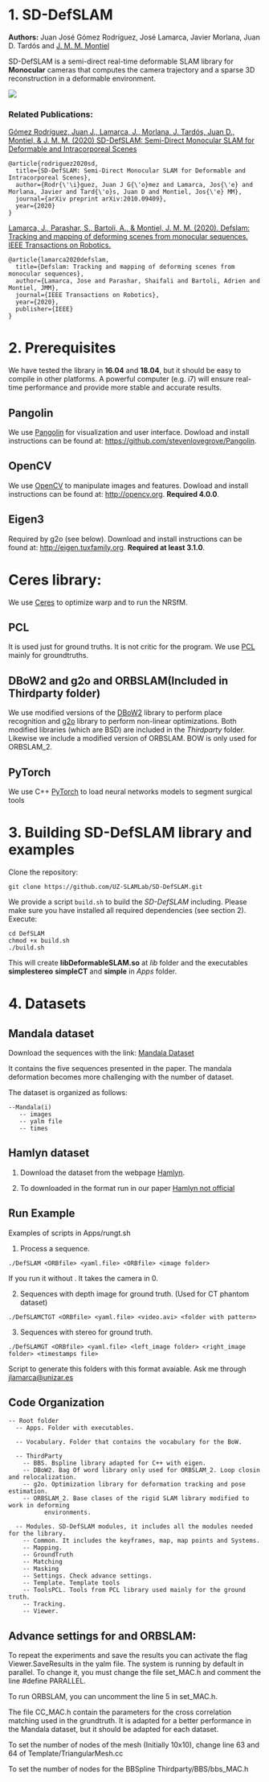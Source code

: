 # 1. SD-DefSLAM
**Authors:** Juan José Gómez Rodríguez, José Lamarca, Javier Morlana, Juan D. Tardós and [J. M. M. Montiel](http://webdiis.unizar.es/~josemari/) 

SD-DefSLAM is a semi-direct real-time deformable SLAM library for **Monocular** cameras that computes the camera trajectory and a sparse 3D reconstruction in a deformable environment.

[![](https://img.youtube.com/vi/gkcC0IR3X6A/0.jpg)](https://www.youtube.com/watch?v=gkcC0IR3X6A&feature=youtu.be)


### Related Publications:
[Gómez Rodríguez, Juan J., Lamarca, J., Morlana, J. Tardós, Juan D., Montiel, & J. M. M. (2020) SD-DefSLAM: Semi-Direct Monocular SLAM for Deformable and Intracorporeal Scenes](https://arxiv.org/abs/2010.09409)
```
@article{rodriguez2020sd,
  title={SD-DefSLAM: Semi-Direct Monocular SLAM for Deformable and Intracorporeal Scenes},
  author={Rodr{\'\i}guez, Juan J G{\'o}mez and Lamarca, Jos{\'e} and Morlana, Javier and Tard{\'o}s, Juan D and Montiel, Jos{\'e} MM},
  journal={arXiv preprint arXiv:2010.09409},
  year={2020}
}
```


[Lamarca, J., Parashar, S., Bartoli, A., & Montiel, J. M. M. (2020). Defslam: Tracking and mapping of deforming scenes from monocular sequences. IEEE Transactions on Robotics.](https://ieeexplore.ieee.org/abstract/document/9201190?casa_token=CEq8mKJAPFsAAAAA:Eutmf2gfImPc-6RWkhZ-VGBplY_Vuvqlezs4nRD7w0L7F_NOC-sZx8-65EZMEDkHeCpkSNAVOg)

```
@article{lamarca2020defslam,
  title={Defslam: Tracking and mapping of deforming scenes from monocular sequences},
  author={Lamarca, Jose and Parashar, Shaifali and Bartoli, Adrien and Montiel, JMM},
  journal={IEEE Transactions on Robotics},
  year={2020},
  publisher={IEEE}
}
```

# 2. Prerequisites
We have tested the library in **16.04** and **18.04**, but it should be easy to compile in other platforms. A powerful computer (e.g. i7) will ensure real-time performance and provide more stable and accurate results.

## Pangolin
We use [Pangolin](https://github.com/stevenlovegrove/Pangolin) for visualization and user interface. Dowload and install instructions can be found at: https://github.com/stevenlovegrove/Pangolin.

## OpenCV
We use [OpenCV](http://opencv.org) to manipulate images and features. Dowload and install instructions can be found at: http://opencv.org. **Required 4.0.0**.

## Eigen3
Required by g2o (see below). Download and install instructions can be found at: http://eigen.tuxfamily.org. **Required at least 3.1.0**.

# Ceres library:
We use [Ceres](http://opencv.org) to optimize warp and to run the NRSfM.

## PCL
It is used just for ground truths. It is not critic for the program. We use [PCL](https://pointclouds.org/downloads/) mainly for groundtruths.

## DBoW2 and g2o and ORBSLAM(Included in Thirdparty folder)
We use modified versions of the [DBoW2](https://github.com/dorian3d/DBoW2) library to perform place recognition and [g2o](https://github.com/RainerKuemmerle/g2o) library to perform non-linear optimizations. Both modified libraries (which are BSD) are included in the *Thirdparty* folder. Likewise we include a modified version of ORBSLAM. BOW is only used for ORBSLAM_2.

## PyTorch
We use C++ [PyTorch](https://pytorch.org/cppdocs/installing.html) to load neural networks models to segment surgical tools

# 3. Building SD-DefSLAM library and examples

Clone the repository:
```
git clone https://github.com/UZ-SLAMLab/SD-DefSLAM.git
```

We provide a script `build.sh` to build the *SD-DefSLAM* including. Please make sure you have installed all required dependencies (see section 2). Execute:
```
cd DefSLAM
chmod +x build.sh
./build.sh
```

This will create **libDeformableSLAM.so**  at *lib* folder and the executables **simplestereo** **simpleCT** and **simple** in *Apps* folder.

# 4. Datasets
## Mandala dataset
Download the sequences with the link: 
[Mandala Dataset](https://drive.google.com/file/d/1i3i2f3Ph22DfZ6AfXKjPRb8WrGNw_41C/view?usp=sharing)

It contains the five sequences presented in the paper. The mandala deformation becomes more challenging with the number of dataset.

The dataset is organized as follows:
```
--Mandala(i)
   -- images
   -- yalm file
   -- times
```
## Hamlyn dataset  
1. Download the dataset from the webpage [Hamlyn](http://hamlyn.doc.ic.ac.uk/vision/). 

2. To downloaded in the format run in our paper [Hamlyn not official](https://drive.google.com/file/d/1fG6RNQlBqwDKZSRUuiEuoMbVosMo5u8J/view?usp=sharing)



## Run Example
Examples of scripts in Apps/rungt.sh

1. Process a sequence. 
```
./DefSLAM <ORBfile> <yaml.file> <ORBfile> <image folder>
```
If you run it without <image folder>. It takes the camera in 0. 

2. Sequences with depth image for ground truth. (Used for CT phantom dataset)
```
./DefSLAMCTGT <ORBfile> <yaml.file> <video.avi> <folder with pattern>
```

3. Sequences with stereo for ground truth.
```
./DefSLAMGT <ORBfile> <yaml.file> <left_image folder> <right_image folder> <timestamps file>
```

Script to generate this folders with this format avaiable. Ask me through <jlamarca@unizar.es>

## Code Organization
```
-- Root folder
  -- Apps. Folder with executables.

  -- Vocabulary. Folder that contains the vocabulary for the BoW.

  -- ThirdParty
    -- BBS. Bspline library adapted for C++ with eigen.
    -- DBoW2. Bag Of word library only used for ORBSLAM_2. Loop closin and relocalization.
    -- g2o. Optimization library for deformation tracking and pose estimation.
    -- ORBSLAM_2. Base clases of the rigid SLAM library modified to work in deforming 
		  environments.

  -- Modules. SD-DefSLAM modules, it includes all the modules needed for the library.
    -- Common. It includes the keyframes, map, map points and Systems.
    -- Mapping.
    -- GroundTruth
    -- Matching
    -- Masking
    -- Settings. Check advance settings.
    -- Template. Template tools
    -- ToolsPCL. Tools from PCL library used mainly for the ground truth.
    -- Tracking. 
    -- Viewer.
```
## Advance settings for and ORBSLAM:
To repeat the experiments and save the results you can activate the flag Viewer.SaveResults in the yalm file. The system is running by default in parallel. To change it, you must change the file set_MAC.h and comment the line #define PARALLEL.

To run ORBSLAM, you can uncomment the line 5 in set_MAC.h.

The file CC_MAC.h contain the parameters for the cross correlation matching used in the grundtruth. It is adapted for a better performance in the Mandala dataset, but it should be adapted for each dataset.

To set the number of nodes of the mesh (Initially 10x10), change line 63 and 64 of Template/TriangularMesh.cc

To set the number of nodes for the BBSpline Thirdparty/BBS/bbs_MAC.h
